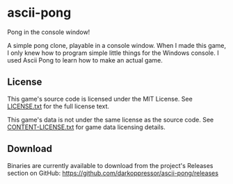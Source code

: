 # ascii-pong
Pong in the console window!

A simple pong clone, playable in a console window.
When I made this game, I only knew how to program simple little things for the Windows console.
I used Ascii Pong to learn how to make an actual game.

## License
This game's source code is licensed under the MIT License. See [LICENSE.txt](docs/LICENSE.txt) for the full license text.

This game's data is not under the same license as the source code. See [CONTENT-LICENSE.txt](docs/CONTENT-LICENSE.txt) for game data licensing details.

## Download
Binaries are currently available to download from the project's Releases section on GitHub:
https://github.com/darkoppressor/ascii-pong/releases
